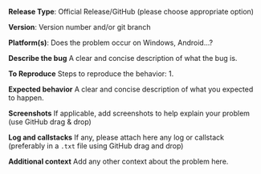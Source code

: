 **Release Type**: Official Release/GitHub (please choose appropriate option)

**Version**: Version number and/or git branch

**Platform(s)**: Does the problem occur on Windows, Android...?

**Describe the bug**
A clear and concise description of what the bug is.

**To Reproduce**
Steps to reproduce the behavior:
1. 

**Expected behavior**
A clear and concise description of what you expected to happen.

**Screenshots**
If applicable, add screenshots to help explain your problem (use GitHub drag & drop)

**Log and callstacks**
If any, please attach here any log or callstack (preferably in a `.txt` file using GitHub drag and drop)

**Additional context**
Add any other context about the problem here.
